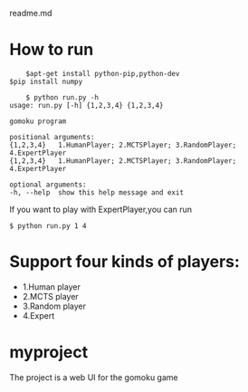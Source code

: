 readme.md

# How to run
        $apt-get install python-pip,python-dev
	$pip install numpy
	
        $ python run.py -h
	usage: run.py [-h] {1,2,3,4} {1,2,3,4}

	gomoku program

	positional arguments:
	{1,2,3,4}   1.HumanPlayer; 2.MCTSPlayer; 3.RandomPlayer; 4.ExpertPlayer
	{1,2,3,4}   1.HumanPlayer; 2.MCTSPlayer; 3.RandomPlayer; 4.ExpertPlayer

	optional arguments:
	-h, --help  show this help message and exit

If you want to play with ExpertPlayer,you can run
	
	$ python run.py 1 4


# Support four kinds of players:

* 1.Human player
* 2.MCTS player
* 3.Random player
* 4.Expert 

# myproject 

The project is a web UI for the gomoku game

	
